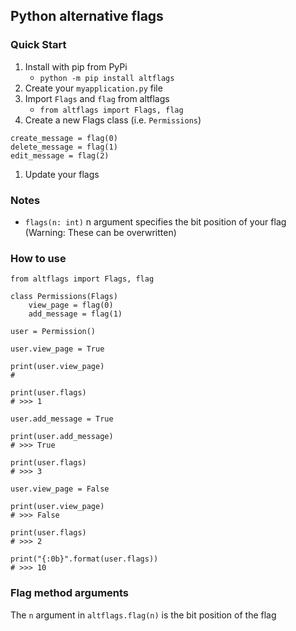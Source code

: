 ## Python alternative flags

### Quick Start
1. Install with pip from PyPi
    + `python -m pip install altflags`
1. Create your `myapplication.py` file
1. Import `Flags` and `flag` from altflags
    + `from altflags import Flags, flag`
1. Create a new Flags class (i.e. `Permissions`)
``` class Permissions(Flags):
create_message = flag(0)
delete_message = flag(1)
edit_message = flag(2)
```
1. Update your flags

### Notes
+ `flags(n: int)` n argument specifies the bit position of your flag (Warning: These can be overwritten)

### How to use
```
from altflags import Flags, flag

class Permissions(Flags)
    view_page = flag(0)
    add_message = flag(1)

user = Permission()

user.view_page = True

print(user.view_page)
# 

print(user.flags)
# >>> 1

user.add_message = True

print(user.add_message)
# >>> True

print(user.flags)
# >>> 3

user.view_page = False

print(user.view_page)
# >>> False

print(user.flags)
# >>> 2

print("{:0b}".format(user.flags))
# >>> 10
```

### Flag method arguments
The `n` argument in `altflags.flag(n)` is the bit position of the flag